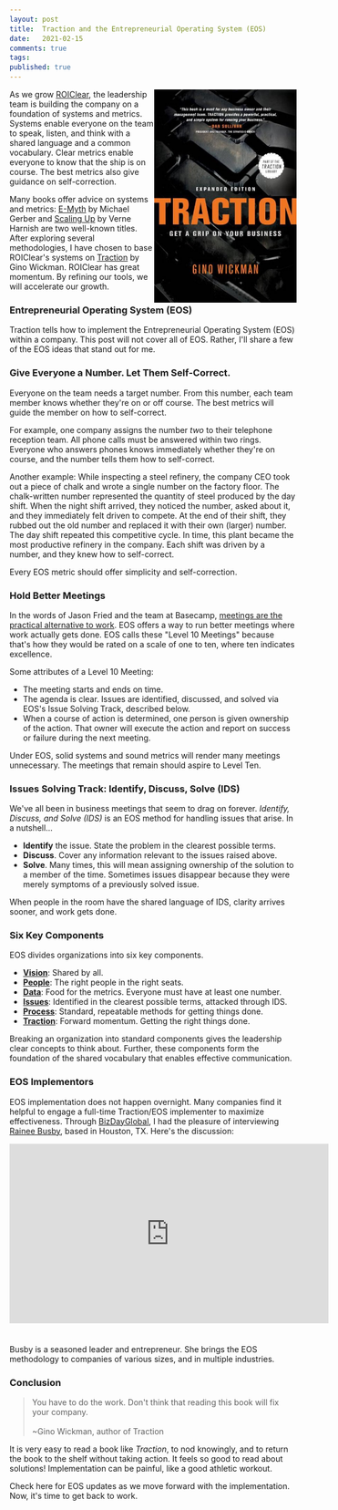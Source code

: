 ```yaml
---
layout: post
title:  Traction and the Entrepreneurial Operating System (EOS)
date:   2021-02-15
comments: true
tags: 
published: true
---
```


<a href="/blog/2021/02/15/traction-entrepreneurial-operating-system-eos/"><img src="/images/Traction_EOS_Gino_Wickman_book.jpg" align="right" width="250" padding="10" alt="Traction: Get a Grip on Your Business" title="Traction: Get a Grip on Your Business" /></a> 

As we grow [ROIClear](https://ROIClear.com), the leadership team is building the company on a foundation of systems and metrics. Systems enable everyone on the team to speak, listen, and think with a shared language and a common vocabulary. Clear metrics enable everyone to know that the ship is on course. The best metrics also give guidance on self-correction.

Many books offer advice on systems and metrics: [E-Myth](https://www.amazon.com/Myth-Revisited-Small-Businesses-About-ebook/dp/B000RO9VJK/ref=sr_1_1?keywords=e-myth&qid=1613355495&sr=8-1) by Michael Gerber and [Scaling Up](https://www.amazon.com/Scaling-Up-Companies-Rockefeller-Habits-ebook/dp/B00O5RR7QO/ref=sr_1_1?keywords=scaling+up+verne+harnish&qid=1613353652&sr=8-1) by Verne Harnish are two well-known titles. After exploring several methodologies, I have chosen to base ROIClear's systems on [Traction](https://www.amazon.com/Traction-Get-Grip-Your-Business-ebook/dp/B007QWLLV2/ref=pd_sim_b2b_2?pd_rd_w=c4Nqa&pf_rd_p=a07701e4-f565-442a-b97f-93ab23cbb7ef&pf_rd_r=50JEVWH606HHP9FENBA7&pd_rd_r=76de6f94-c918-4fa6-b4d1-788382fbe793&pd_rd_wg=Xkmov&pd_rd_i=B007QWLLV2&psc=1) by Gino Wickman. ROIClear has great momentum. By refining our tools, we will accelerate our growth.

<!--more-->

### Entrepreneurial Operating System (EOS)

Traction tells how to implement the Entrepreneurial Operating System (EOS) within a company. This post will not cover all of EOS. Rather, I'll share a few of the EOS ideas that stand out for me.

### Give Everyone a Number. Let Them Self-Correct.

Everyone on the team needs a target number. From this number, each team member knows whether they're on or off course. The best metrics will guide the member on how to self-correct.

For example, one company assigns the number _two_ to their telephone reception team. All phone calls must be answered within two rings. Everyone who answers phones knows immediately whether they're on course, and the number tells them how to self-correct.

Another example: While inspecting a steel refinery, the company CEO took out a piece of chalk and wrote a single number on the factory floor. The chalk-written number represented the quantity of steel produced by the day shift. When the night shift arrived, they noticed the number, asked about it, and they immediately felt driven to compete. At the end of their shift, they rubbed out the old number and replaced it with their own (larger) number. The day shift repeated this competitive cycle. In time, this plant became the most productive refinery in the company. Each shift was driven by a number, and they knew how to self-correct.

Every EOS metric should offer simplicity and self-correction.

### Hold Better Meetings

In the words of Jason Fried and the team at Basecamp, [meetings are the practical alternative to work](https://signalvnoise.com/posts/2053-meetings-the-practical-alternative-to-work-via-ariel). EOS offers a way to run better meetings where work actually gets done. EOS calls these "Level 10 Meetings" because that's how they would be rated on a scale of one to ten, where ten indicates excellence.

Some attributes of a Level 10 Meeting:

* The meeting starts and ends on time.
* The agenda is clear. Issues are identified, discussed, and solved via EOS's Issue Solving Track, described below.
* When a course of action is determined, one person is given ownership of the action. That owner will execute the action and report on success or failure during the next meeting.

Under EOS, solid systems and sound metrics will render many meetings unnecessary. The meetings that remain should aspire to Level Ten.

### Issues Solving Track: Identify, Discuss, Solve (IDS)

We've all been in business meetings that seem to drag on forever. _Identify, Discuss, and Solve (IDS)_ is an EOS method for handling issues that arise. In a nutshell...

* **Identify** the issue. State the problem in the clearest possible terms.
* **Discuss**. Cover any information relevant to the issues raised above. 
* **Solve**. Many times, this will mean assigning ownership of the solution to a member of the time. Sometimes issues disappear because they were merely symptoms of a previously solved issue. 

When people in the room have the shared language of IDS, clarity arrives sooner, and work gets done.

### Six Key Components

EOS divides organizations into six key components.

* **[Vision](/blog/2021/03/08/vision-and-eos/)**: Shared by all.
* **[People](/blog/2021/04/08/people-and-eos/)**: The right people in the right seats.
* **[Data](/blog/2022/02/04/data-plus-eos/)**: Food for the metrics. Everyone must have at least one number.
* **[Issues](/blog/2022/02/10/issues-plus-eos/)**: Identified in the clearest possible terms, attacked through IDS.
* **[Process](/blog/2022/02/15/process-plus-eos/)**: Standard, repeatable methods for getting things done.
* **[Traction](/blog/2022/02/21/traction-component-plus-eos/)**: Forward momentum. Getting the right things done.

Breaking an organization into standard components gives the leadership clear concepts to think about. Further, these components form the foundation of the shared vocabulary that enables effective communication.

### EOS Implementors

EOS implementation does not happen overnight. Many companies find it helpful to engage a full-time Traction/EOS implementer to maximize effectiveness. Through [BizDayGlobal](https://bizdayglobal.com), I had the pleasure of interviewing [Rainee Busby](https://raineebusby.com), based in Houston, TX. Here's the discussion:

<div class="video-container">
<iframe width="560" height="315" src="https://www.youtube.com/embed/HzsEPX1XVtw?si=0TZwptDCmmjwMbIU" title="YouTube video player" frameborder="0" allow="accelerometer; autoplay; clipboard-write; encrypted-media; gyroscope; picture-in-picture; web-share" allowfullscreen></iframe>
</div>
<br/>&nbsp;<br/>
Busby is a seasoned leader and entrepreneur. She brings the EOS methodology to companies of various sizes, and in multiple industries.

### Conclusion

>You have to do the work. Don't think that reading this book will fix your company.<br/><br/>~Gino Wickman, author of Traction

It is very easy to read a book like _Traction_, to nod knowingly, and to return the book to the shelf without taking action. It feels so good to read about solutions! Implementation can be painful, like a good athletic workout.

Check here for EOS updates as we move forward with the implementation. Now, it's time to get back to work.